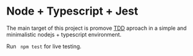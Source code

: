 # Node + Typescript + Jest

The main target of this project is promove [TDD](https://en.wikipedia.org/wiki/Test-driven_development) aproach in a simple and minimalistic nodejs + typescript environment.


Run ``` npm test``` for live testing.